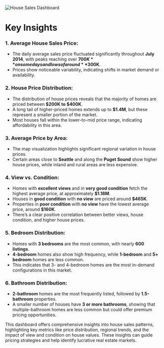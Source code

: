 ![House Sales Dashboard](https://github.com/al-mehedi-hasan-afridi/House-Sales-Analysis-Using-Tableau/assets/96624722/7a25f60c-a6f1-44af-92e2-13a4104e119f)

#               Key Insights             #

### 1. Average House Sales Price:
- The daily average sales price fluctuated significantly throughout **July 2014**, with peaks reaching over **$700K** on some days and lows of around **$300K**.
- Prices show noticeable variability, indicating shifts in market demand or availability.

### 2. House Price Distribution:
- The distribution of house prices reveals that the majority of homes are priced between **$200K to $400K**.
- A long tail of higher-priced homes extends up to **$1.4M**, but these represent a smaller portion of the market.
- Most houses fall within the lower-to-mid price range, indicating affordability in this area.

### 3. Average Price by Area:
- The map visualization highlights significant regional variation in house prices.
- Certain areas close to **Seattle** and along the **Puget Sound** show higher house prices, while inland and rural areas are less expensive.

### 4. View vs. Condition:
- Homes with **excellent views** and in **very good condition** fetch the highest average price, at approximately **$1.18M**.
- Houses in **good condition** with **no view** are priced around **$465K**.
- Properties in **poor condition** with **no view** have the lowest average price, around **$160K**.
- There’s a clear positive correlation between better views, house condition, and higher house prices.

### 5. Bedroom Distribution:
- Homes with **3 bedrooms** are the most common, with nearly **600 listings**.
- **4-bedroom** homes also show high frequency, while **1-bedroom** and **5+ bedroom** homes are less common.
- This indicates that 3- and 4-bedroom homes are the most in-demand configurations in this market.

### 6. Bathroom Distribution:
- **2-bathroom** homes are the most frequently listed, followed by **1.5-bathroom** properties.
- A smaller number of houses have **3 or more bathrooms**, showing that multiple-bathroom homes are less common but could offer premium pricing opportunities.

This dashboard offers comprehensive insights into house sales patterns, highlighting key metrics like price distribution, regional trends, and the impact of view and condition on house values. These insights can guide pricing strategies and help identify lucrative real estate markets.


